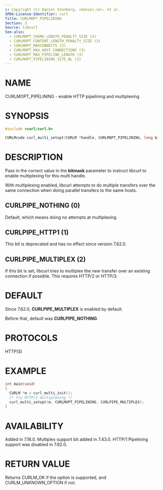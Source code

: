 ```yaml
---
c: Copyright (C) Daniel Stenberg, <daniel.se>, et al.
SPDX-License-Identifier: curl
Title: CURLMOPT_PIPELINING
Section: 3
Source: libcurl
See-also:
  - CURLMOPT_CHUNK_LENGTH_PENALTY_SIZE (3)
  - CURLMOPT_CONTENT_LENGTH_PENALTY_SIZE (3)
  - CURLMOPT_MAXCONNECTS (3)
  - CURLMOPT_MAX_HOST_CONNECTIONS (3)
  - CURLMOPT_MAX_PIPELINE_LENGTH (3)
  - CURLMOPT_PIPELINING_SITE_BL (3)
---
```


# NAME

CURLMOPT_PIPELINING - enable HTTP pipelining and multiplexing

# SYNOPSIS

~~~c
#include <curl/curl.h>

CURLMcode curl_multi_setopt(CURLM *handle, CURLMOPT_PIPELINING, long bitmask);
~~~

# DESCRIPTION

Pass in the correct value in the **bitmask** parameter to instruct libcurl
to enable multiplexing for this multi handle.

With multiplexing enabled, libcurl attempts to do multiple transfers over the
same connection when doing parallel transfers to the same hosts.

## CURLPIPE_NOTHING (0)

Default, which means doing no attempts at multiplexing.

## CURLPIPE_HTTP1 (1)

This bit is deprecated and has no effect since version 7.62.0.

## CURLPIPE_MULTIPLEX (2)

If this bit is set, libcurl tries to multiplex the new transfer over an
existing connection if possible. This requires HTTP/2 or HTTP/3.

# DEFAULT

Since 7.62.0, **CURLPIPE_MULTIPLEX** is enabled by default.

Before that, default was **CURLPIPE_NOTHING**.

# PROTOCOLS

HTTP(S)

# EXAMPLE

~~~c
int main(void)
{
  CURLM *m = curl_multi_init();
  /* try HTTP/2 multiplexing */
  curl_multi_setopt(m, CURLMOPT_PIPELINING, CURLPIPE_MULTIPLEX);
}
~~~

# AVAILABILITY

Added in 7.16.0. Multiplex support bit added in 7.43.0. HTTP/1 Pipelining
support was disabled in 7.62.0.

# RETURN VALUE

Returns CURLM_OK if the option is supported, and CURLM_UNKNOWN_OPTION if not.
